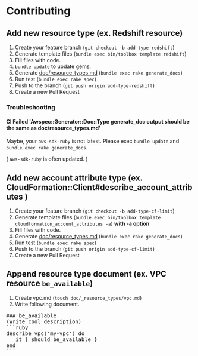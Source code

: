 # Contributing

## Add new resource type (ex. Redshift resource)

1. Create your feature branch (`git checkout -b add-type-redshift`)
2. Generate template files (`bundle exec bin/toolbox template redshift`)
3. Fill files with code.
4. `bundle update` to update gems.
5. Generate [doc/resource_types.md](doc/resource_types.md) (`bundle exec rake generate_docs`)
6. Run test (`bundle exec rake spec`)
7. Push to the branch (`git push origin add-type-redshift`)
8. Create a new Pull Request

### Troubleshooting

#### CI Failed 'Awspec::Generator::Doc::Type generate_doc output should be the same as doc/resource_types.md'

Maybe, your `aws-sdk-ruby` is not latest. Please exec `bundle update` and `bundle exec rake generate_docs`.

( `aws-sdk-ruby` is often updated. )

## Add new account attribute type (ex. CloudFormation::Client#describe_account_attributes )

1. Create your feature branch (`git checkout -b add-type-cf-limit`)
2. Generate template files (`bundle exec bin/toolbox template cloudformation_account_attributes -a`) **with -a option**
3. Fill files with code.
4. Generate [doc/resource_types.md](doc/resource_types.md) (`bundle exec rake generate_docs`)
5. Run test (`bundle exec rake spec`)
6. Push to the branch (`git push origin add-type-cf-limit`)
7. Create a new Pull Request

## Append resource type document (ex. VPC resource `be_available`)

1. Create vpc.md (`touch doc/_resource_types/vpc.md`)
2. Write following document.

<pre>
### be_available
(Write cool description)
```ruby
describe vpc('my-vpc') do
   it { should be_available }
end
```
</pre>

